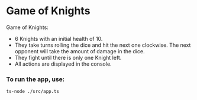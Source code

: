# Game of Knights

Game of Knights:

- 6 Knights with an initial health of 10.
- They take turns rolling the dice and hit the next one clockwise. The next opponent will take the amount of damage in the dice.
- They fight until there is only one Knight left.
- All actions are displayed in the console.

### To run the app, use:

`ts-node ./src/app.ts`
